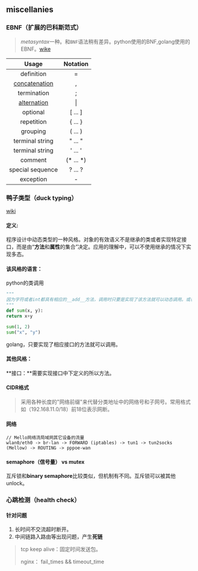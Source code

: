 ## miscellanies

### EBNF（扩展的巴科斯范式）

> *metasyntax*一种。和`BNF`语法稍有差异。python使用的BNF,golang使用的EBNF。[wike]([https://en.wikipedia.org/wiki/Extended_Backus%E2%80%93Naur_form](https://en.wikipedia.org/wiki/Extended_Backus–Naur_form))

|                            Usage                             | Notation  |
| :----------------------------------------------------------: | :-------: |
|                          definition                          |     =     |
| [concatenation](https://en.wikipedia.org/wiki/Concatenation) |     ,     |
|                         termination                          |     ;     |
| [alternation](https://en.wikipedia.org/wiki/Alternation_(formal_language_theory)) |    \|     |
|                           optional                           |  [ ... ]  |
|                          repetition                          |  { ... }  |
|                           grouping                           |  ( ... )  |
|                       terminal string                        |  " ... "  |
|                       terminal string                        |  ' ... '  |
|                           comment                            | (* ... *) |
|                       special sequence                       |  ? ... ?  |
|                          exception                           |     -     |

### 鸭子类型（duck typing）

[wiki]([https://zh.wikipedia.org/wiki/%E9%B8%AD%E5%AD%90%E7%B1%BB%E5%9E%8B](https://zh.wikipedia.org/wiki/鸭子类型))

#### 定义: 

  程序设计中动态类型的一种风格。对象的有效语义不是继承的类或者实现特定接口，而是由“**方法**和**属性**的集合”决定。应用的理解中，可以不使用继承的情况下实现多态。

#### 该风格的语言：

  python的类调用

  ```python
"""
因为字符或者int都具有相应的__add__方法，调用时只要是实现了该方法就可以动态调用。或者如python 的file()、cString 模块
"""
def sum(x, y): 
  return x+y

sum(1, 2) 
sum("x", "y")

  ```

golang，只要实现了相应接口的方法就可以调用。

#### 其他风格：

**接口：**需要实现接口中下定义的所以方法。 

#### CIDR格式
> 采用各种长度的"网络前缀"来代替分类地址中的网络号和子网号。常用格式如（192.168.11.0/18）前18位表示网断。



#### 网络

```
// Mello网络流局域网其它设备的流量
wlan0/eth0 -> br-lan -> FORWARD (iptables) -> tun1 -> tun2socks (Mellow) -> ROUTING -> pppoe-wan
```

#### semaphore（信号量） vs mutex

互斥锁和**binary semaphore**比较类似，但机制有不同。互斥锁可以被其他unlock。

### 心跳检测（health check）

#### 针对问题

1. 长时间不交流超时断开。
2. 中间链路入路由等出现问题，产生**死链**

>  tcp keep alive：固定时间发送包。
>
>  nginx： fail_times && timeout_time